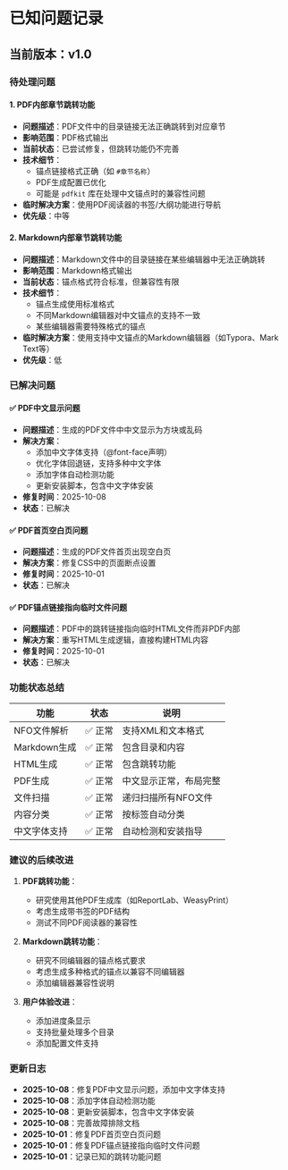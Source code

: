 # 已知问题记录

## 当前版本：v1.0

### 待处理问题

#### 1. PDF内部章节跳转功能
- **问题描述**：PDF文件中的目录链接无法正确跳转到对应章节
- **影响范围**：PDF格式输出
- **当前状态**：已尝试修复，但跳转功能仍不完善
- **技术细节**：
  - 锚点链接格式正确（如 `#章节名称`）
  - PDF生成配置已优化
  - 可能是 `pdfkit` 库在处理中文锚点时的兼容性问题
- **临时解决方案**：使用PDF阅读器的书签/大纲功能进行导航
- **优先级**：中等

#### 2. Markdown内部章节跳转功能
- **问题描述**：Markdown文件中的目录链接在某些编辑器中无法正确跳转
- **影响范围**：Markdown格式输出
- **当前状态**：锚点格式符合标准，但兼容性有限
- **技术细节**：
  - 锚点生成使用标准格式
  - 不同Markdown编辑器对中文锚点的支持不一致
  - 某些编辑器需要特殊格式的锚点
- **临时解决方案**：使用支持中文锚点的Markdown编辑器（如Typora、Mark Text等）
- **优先级**：低

### 已解决问题

#### ✅ PDF中文显示问题
- **问题描述**：生成的PDF文件中中文显示为方块或乱码
- **解决方案**：
  - 添加中文字体支持（@font-face声明）
  - 优化字体回退链，支持多种中文字体
  - 添加字体自动检测功能
  - 更新安装脚本，包含中文字体安装
- **修复时间**：2025-10-08
- **状态**：已解决

#### ✅ PDF首页空白页问题
- **问题描述**：生成的PDF文件首页出现空白页
- **解决方案**：修复CSS中的页面断点设置
- **修复时间**：2025-10-01
- **状态**：已解决

#### ✅ PDF锚点链接指向临时文件问题
- **问题描述**：PDF中的跳转链接指向临时HTML文件而非PDF内部
- **解决方案**：重写HTML生成逻辑，直接构建HTML内容
- **修复时间**：2025-10-01
- **状态**：已解决

### 功能状态总结

| 功能 | 状态 | 说明 |
|------|------|------|
| NFO文件解析 | ✅ 正常 | 支持XML和文本格式 |
| Markdown生成 | ✅ 正常 | 包含目录和内容 |
| HTML生成 | ✅ 正常 | 包含跳转功能 |
| PDF生成 | ✅ 正常 | 中文显示正常，布局完整 |
| 文件扫描 | ✅ 正常 | 递归扫描所有NFO文件 |
| 内容分类 | ✅ 正常 | 按标签自动分类 |
| 中文字体支持 | ✅ 正常 | 自动检测和安装指导 |

### 建议的后续改进

1. **PDF跳转功能**：
   - 研究使用其他PDF生成库（如ReportLab、WeasyPrint）
   - 考虑生成带书签的PDF结构
   - 测试不同PDF阅读器的兼容性

2. **Markdown跳转功能**：
   - 研究不同编辑器的锚点格式要求
   - 考虑生成多种格式的锚点以兼容不同编辑器
   - 添加编辑器兼容性说明

3. **用户体验改进**：
   - 添加进度条显示
   - 支持批量处理多个目录
   - 添加配置文件支持

### 更新日志

- **2025-10-08**：修复PDF中文显示问题，添加中文字体支持
- **2025-10-08**：添加字体自动检测功能
- **2025-10-08**：更新安装脚本，包含中文字体安装
- **2025-10-08**：完善故障排除文档
- **2025-10-01**：修复PDF首页空白页问题
- **2025-10-01**：修复PDF锚点链接指向临时文件问题
- **2025-10-01**：记录已知的跳转功能问题
